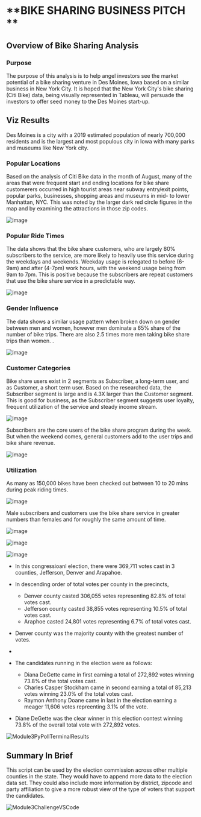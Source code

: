 
# **BIKE SHARING BUSINESS PITCH **

## **Overview of Bike Sharing Analysis**
### Purpose
The purpose of this analysis is to help angel investors see the market potential of a bike sharing venture in Des Moines, Iowa based on a similar business in New York City.  It is hoped that the New York City's bike sharing (Citi Bike) data, being visually represented in Tableau, will persuade the investors to offer seed money to the Des Moines start-up.


## Viz Results

Des Moines is a city with a 2019 estimated population of nearly 700,000 residents and is the largest and most populous city in Iowa with many parks and museums like New York city.

### Popular Locations
Based on the analysis of Citi Bike data in the month of August, many of the areas that were frequent start and ending locations for bike share customerers occurred in high tourist areas near subway entry/exit points, popular parks, businesses, shopping areas and museums in mid- to lower Manhattan, NYC. This was noted by the larger dark red circle figures in the map and by examining the attractions in those zip codes.

![image](https://user-images.githubusercontent.com/79073778/126054079-c1a7d9ec-4d33-4e04-b0d8-a4ce16525ca9.png)

### Popular Ride Times

The data shows that the bike share customers, who are largely 80% subscribers to the service, are more likely to heavily use this service during the weekdays and weekends.  Weekday usage is relegated to before (6-9am) and after (4-7pm) work hours, with the weekend usage being from 9am to 7pm.  This is positive because the subscribers are repeat customers that use the bike share service in a predictable way.

![image](https://user-images.githubusercontent.com/79073778/126054123-d1da404f-1ff7-4ae2-8ae0-99056fa231d5.png)

### Gender Influence

The data shows a similar usage pattern when broken down on gender between men and women, however men dominate a 65% share of the number of bike trips. There are also 2.5 times more men taking bike share trips than women.  .

![image](https://user-images.githubusercontent.com/79073778/126054175-26988c99-b902-4f17-a89b-d5d6a140cbab.png)

### Customer Categories

Bike share users exist in 2 segments as Subscriber, a long-term user, and as Customer, a short term user. Based on the researched data, the Subscriber segment is large and is 4.3X larger than the Customer segment. This is good for business, as the Subscriber segment suggests user loyalty, frequent utilization of the service and steady income stream. 

![image](https://user-images.githubusercontent.com/79073778/126054644-a7b1fd93-aaeb-4fe5-a022-9f9503c54eee.png)

Subscribers are the core users of the bike share program during the week.  But when the weekend comes, general customers add to the user trips and bike share revenue.

![image](https://user-images.githubusercontent.com/79073778/126054698-e33b93ba-2c5d-43a0-9a7d-b8235f2bd294.png)

### Utilization

As many as 150,000 bikes have been checked out between 10 to 20 mins during peak riding times. 

![image](https://user-images.githubusercontent.com/79073778/126054870-51218a56-9ae5-4b8e-a28e-3f57aac895c3.png)

Male subscribers and customers use the bike share service in greater numbers than females and for roughly the same amount of time.

![image](https://user-images.githubusercontent.com/79073778/126054808-774d500c-7b5d-4a11-8845-987a1532e457.png)

![image](https://user-images.githubusercontent.com/79073778/126054911-6019811f-46f8-4a40-893a-dc2711b50c4b.png)


![image](https://user-images.githubusercontent.com/79073778/126054748-9258bcf4-7a63-4b76-99ee-222508e2f599.png)


- In this congressioanl election, there were 369,711 votes cast in 3 counties, Jefferson, Denver and Arapahoe.
- In descending order of total votes per county in the precincts, 
   + Denver county casted 306,055 votes representing 82.8% of total votes cast.
   + Jefferson county casted 38,855 votes representing 10.5% of total votes cast.
   + Araphoe casted 24,801 votes representing 6.7% of total votes cast.
- Denver county was the majority county with the greatest number of votes.
- 
- The candidates running in the election were as follows:
  + Diana DeGette came in first earning a total of 272,892 votes winning 73.8% of the total votes cast.
  + Charles Casper Stockham came in second earning a total of 85,213 votes winning 23.0% of the total votes cast.
  + Raymon Anthony Doane came in last in the election earning a meager 11,606 votes repreenting 3.1% of the vote.

- Diane DeGette was the clear winner in this election contest winning 73.8% of the overall total vote with 272,892 votes.

![Module3PyPollTerminalResults](https://user-images.githubusercontent.com/79073778/111101194-c6292e00-851f-11eb-8dfb-4ebd3dfcc27a.png)


## Summary In Brief
This script can be used by the election commission across other multiple counties in the state. They would have to
append more data to the election data set.  They could also include more information by district, zipcode and party
affiliation to give a more robust view of the type of voters that support the candidates.


![Module3ChallengeVSCode](https://user-images.githubusercontent.com/79073778/111101610-a6463a00-8520-11eb-94a9-df091911fa8c.png)
